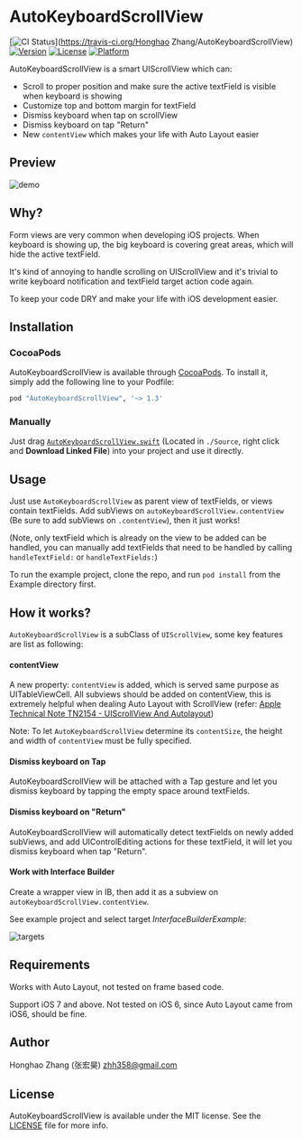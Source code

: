 # AutoKeyboardScrollView

[![CI Status](http://img.shields.io/travis/honghaoz/AutoKeyboardScrollView.svg?style=flat)](https://travis-ci.org/Honghao Zhang/AutoKeyboardScrollView)
[![Version](https://img.shields.io/cocoapods/v/AutoKeyboardScrollView.svg?style=flat)](http://cocoapods.org/pods/AutoKeyboardScrollView)
[![License](https://img.shields.io/cocoapods/l/AutoKeyboardScrollView.svg?style=flat)](http://cocoapods.org/pods/AutoKeyboardScrollView)
[![Platform](https://img.shields.io/cocoapods/p/AutoKeyboardScrollView.svg?style=flat)](http://cocoapods.org/pods/AutoKeyboardScrollView)

AutoKeyboardScrollView is a smart UIScrollView which can: 
- Scroll to proper position and make sure the active textField is visible when keyboard is showing 
- Customize top and bottom margin for textField 
- Dismiss keyboard when tap on scrollView 
- Dismiss keyboard on tap "Return" 
- New `contentView` which makes your life with Auto Layout easier

## Preview
![demo](https://raw.githubusercontent.com/honghaoz/AutoKeyboardScrollView/master/demo.gif)

## Why?
Form views are very common when developing iOS projects. When keyboard is showing up, the big keyboard is covering great areas, which will hide the active textField.

It's kind of annoying to handle scrolling on UIScrollView and it's trivial to write keyboard notification and textField target action code again.

To keep your code DRY and make your life with iOS development easier.

## Installation

### CocoaPods
AutoKeyboardScrollView is available through [CocoaPods](http://cocoapods.org). To install it, simply add the following line to your Podfile:

```ruby
pod "AutoKeyboardScrollView", '~> 1.3'
```

### Manually

Just drag [`AutoKeyboardScrollView.swift`](https://raw.githubusercontent.com/honghaoz/AutoKeyboardScrollView/master/Source/AutoKeyboardScrollView.swift) (Located in `./Source`, right click and **Download Linked File**) into your project and use it directly.

## Usage
Just use `AutoKeyboardScrollView` as parent view of textFields, or views contain textFields. Add subViews on `autoKeyboardScrollView.contentView` (Be sure to add subViews on `.contentView`), then it just works!

(Note, only textField which is already on the view to be added can be handled, you can manually add textFields that need to be handled by calling `handleTextField:` or `handleTextFields:`)

To run the example project, clone the repo, and run `pod install` from the Example directory first.

## How it works?
`AutoKeyboardScrollView` is a subClass of `UIScrollView`, some key features are list as following:

#### contentView
A new property: `contentView` is added, which is served same purpose as UITableViewCell. All subviews should be added on contentView, this is extremely helpful when dealing Auto Layout with ScrollView (refer: [Apple Technical Note TN2154 - UIScrollView And Autolayout](https://developer.apple.com/library/ios/technotes/tn2154/_index.html))

Note: To let `AutoKeyboardScrollView` determine its `contentSize`, the height and width of `contentView` must be fully specified.

#### Dismiss keyboard on Tap
AutoKeyboardScrollView will be attached with a Tap gesture and let you dismiss keyboard by tapping the empty space around textFields.

#### Dismiss keyboard on "Return"
AutoKeyboardScrollView will automatically detect textFields on newly added subViews, and add UIControlEditing actions for these textField, it will let you dismiss keyboard when tap "Return".

#### Work with Interface Builder
Create a wrapper view in IB, then add it as a subview on `autoKeyboardScrollView.contentView`. 

See example project and select target *InterfaceBuilderExample*:

![targets](https://raw.githubusercontent.com/honghaoz/AutoKeyboardScrollView/master/Example/select_targets.png)

## Requirements
Works with Auto Layout, not tested on frame based code.

Support iOS 7 and above. Not tested on iOS 6, since Auto Layout came from iOS6, should be fine.

## Author

Honghao Zhang (张宏昊) <zhh358@gmail.com>

## License

AutoKeyboardScrollView is available under the MIT license. See the [LICENSE](https://github.com/honghaoz/AutoKeyboardScrollView/blob/master/LICENSE) file for more info.
